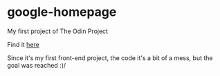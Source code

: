# google-homepage
My first project of The Odin Project

Find it [here](http://www.theodinproject.com/web-development-101/html-css?ref=lnav)

Since it's my first front-end project, the code it's a bit of a mess, but the goal was reached :)/
